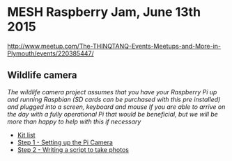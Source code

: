 # MESH Raspberry Jam, June 13th 2015
http://www.meetup.com/The-THINQTANQ-Events-Meetups-and-More-in-Plymouth/events/220385447/

## Wildlife camera

_The wildlife camera project assumes that you have your Raspberry Pi up and running Raspbian (SD cards can be purchased with this pre installed) and plugged into a screen, keyboard and mouse_ 
_If you are able to arrive on the day with a fully operational Pi that would be beneficial, but we will be more than happy to help with this if necessary_ 

* [Kit list](wildlife-camera/kit-list.md)
* [Step 1 - Setting up the Pi Camera](wildlife-camera/step-1.md)
* [Step 2 - Writing a script to take photos](wildlife-camera/step-2.md)
